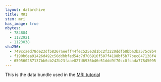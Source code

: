 ```yaml
---
layout: datarchive
title: MRI
stem: mri
has_image: true
nbytes:
  - 784884
  - 1122921
  - 1123038
sha256:
  - 749ccaed78de23df58267aeeff44fec525e3d1bc2f3220ddfb8bba3ba575c8b4
  - f190b6ea91426d492c56ddbbfed54c7d706916f507f4188bf5b77bec847136f4
  - 659560287137bb6cb242b23faae827d6936b46e51ddd9f70cc0fcada77845095
---
```

This is the data bundle used in the
[MRI tutorial](https://visit-sphinx-github-user-manual.readthedocs.io/en/develop/tutorials/MRI.html)
